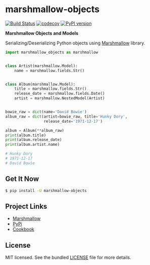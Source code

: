 marshmallow-objects
===================
[![Build Status](https://travis-ci.org/SVilgelm/marshmallow-objects.svg?branch=master)](https://travis-ci.org/SVilgelm/marshmallow-objects)
[![codecov](https://codecov.io/gh/SVilgelm/marshmallow-objects/branch/master/graph/badge.svg)](https://codecov.io/gh/SVilgelm/marshmallow-objects)
[![PyPI version](https://badge.fury.io/py/marshmallow-objects.svg)](https://badge.fury.io/py/marshmallow-objects)

**Marshmallow Objects and Models**

Serializing/Deserializing Python objects using [Marshmallow](https://github.com/marshmallow-code/marshmallow) library.

```python
import marshmallow_objects as marshmallow


class Artist(marshmallow.Model):
    name = marshmallow.fields.Str()


class Album(marshmallow.Model):
    title = marshmallow.fields.Str()
    release_date = marshmallow.fields.Date()
    artist = marshmallow.NestedModel(Artist)


bowie_raw = dict(name='David Bowie')
album_raw = dict(artist=bowie_raw, title='Hunky Dory',
                 release_date='1971-12-17')

album = Album(**album_raw)
print(album.title)
print(album.release_date)
print(album.artist.name)

# Hunky Dory
# 1971-12-17
# David Bowie
```

Get It Now
----------

```bash
$ pip install -U marshmallow-objects
```

Project Links
-------------

* [Marshmallow](https://github.com/marshmallow-code/marshmallow)
* [PyPi](https://pypi.python.org/pypi/marshmallow-objects)
* [Cookbook](https://github.com/SVilgelm/marshmallow-objects/wiki)

License
-------
MIT licensed. See the bundled [LICENSE](LICENSE) file for more details.
